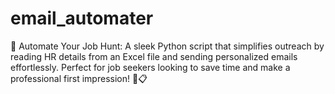 # email_automater
🚀 Automate Your Job Hunt: A sleek Python script that simplifies outreach by reading HR details from an Excel file and sending personalized emails effortlessly. Perfect for job seekers looking to save time and make a professional first impression! 📧📋
